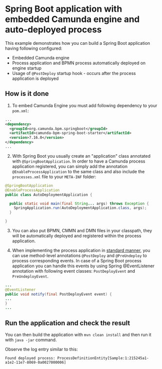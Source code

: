 # Spring Boot application with embedded Camunda engine and auto-deployed process

This example demonstrates how you can build a Spring Boot application having following configured:
* Embedded Camunda engine
* Process application and BPMN process automatically deployed on engine startup
* Usage of `@PostDeploy` startup hook - occurs after the process application is deployed

## How is it done

1. To embed Camunda Engine you must add following dependency to your `pom.xml`:

```xml
...
<dependency>
  <groupId>org.camunda.bpm.springboot</groupId>
  <artifactId>camunda-bpm-spring-boot-starter</artifactId>
  <version>7.16.0</version>
</dependency>
...
```

2. With Spring Boot you usually create an "application" class annotated with `@SpringBootApplication`. In order to have a Camunda process application
registered, you can simply add the annotation `@EnableProcessApplication` to the same class and also include the `processes.xml` file to your `META-INF` folder:

```java
@SpringBootApplication
@EnableProcessApplication
public class AutoDeploymentApplication {

  public static void main(final String... args) throws Exception {
    SpringApplication.run(AutoDeploymentApplication.class, args);
  }

}
```

3. You can also put BPMN, CMMN and DMN files in your classpath, they will be automatically deployed and registered within the process application.

4. When implementing the process application in [standard manner](https://docs.camunda.org/manual/7.16/user-guide/process-applications/the-process-application-class/),
 you can use method-level annotations `@PostDeploy` and `@PreUndeploy` to process corresponding events. In case of a Spring Boot 
 process application you can handle this events by using Spring @EventListener annotation with following event classes: 
`PostDeployEvent` and `PreUndeployEvent`.

```java
...
@EventListener
public void notify(final PostDeployEvent event) {
...
}
...
```
 
## Run the application and check the result

You can then build the application with `mvn clean install` and then run it with `java -jar` command.

Observe the log entry similar to this: 

`Found deployed process: ProcessDefinitionEntity[Sample:1:215245a1-a1e2-11e7-8069-0a0027000006]`
